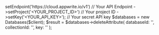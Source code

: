 <?php

use Appwrite\Client;
use Appwrite\Services\Databases;

$client = (new Client())
    ->setEndpoint('https://cloud.appwrite.io/v1') // Your API Endpoint
    ->setProject('&lt;YOUR_PROJECT_ID&gt;') // Your project ID
    ->setKey('&lt;YOUR_API_KEY&gt;'); // Your secret API key

$databases = new Databases($client);

$result = $databases->deleteAttribute(
    databaseId: '<DATABASE_ID>',
    collectionId: '<COLLECTION_ID>',
    key: ''
);